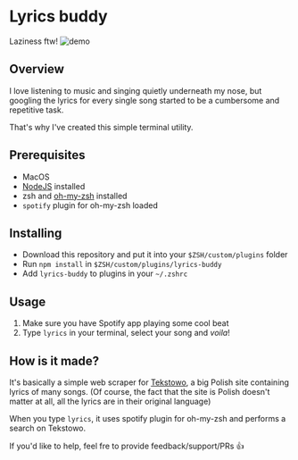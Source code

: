 # Lyrics buddy

Laziness ftw!
![demo](https://i.imgur.com/ANug1oE.gif)

## Overview

I love listening to music and singing quietly underneath my nose, but googling
the lyrics for every single song started to be a cumbersome and repetitive task.

That's why I've created this simple terminal utility.

## Prerequisites

- MacOS
- [NodeJS](https://nodejs.org/en/) installed
- zsh and [oh-my-zsh](https://ohmyz.sh/) installed
- `spotify` plugin for oh-my-zsh loaded

## Installing

- Download this repository and put it into your `$ZSH/custom/plugins` folder
- Run `npm install` in `$ZSH/custom/plugins/lyrics-buddy`
- Add `lyrics-buddy` to plugins in your `~/.zshrc`

## Usage

1. Make sure you have Spotify app playing some cool beat
2. Type `lyrics` in your terminal, select your song and _voila_!

## How is it made?

It's basically a simple web scraper for [Tekstowo](https://www.tekstowo.pl),
a big Polish site containing lyrics of many songs. (Of course, the fact that
the site is Polish doesn't matter at all, all the lyrics are in their original language)

When you type `lyrics`, it uses spotify plugin for oh-my-zsh and
performs a search on Tekstowo.

If you'd like to help, feel fre to provide feedback/support/PRs 👍
